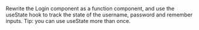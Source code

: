 Rewrite the Login component as a function component, and use the useState hook to track the state of the username, password and remember inputs. Tip: you can use useState more than once.
